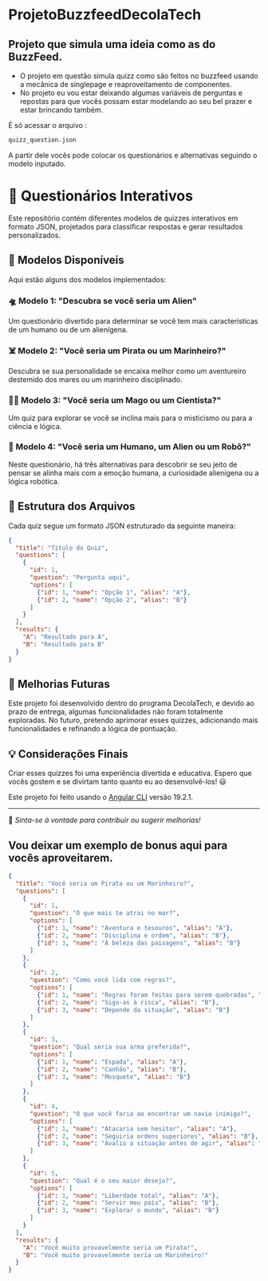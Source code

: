 # ProjetoBuzzfeedDecolaTech



## Projeto que simula uma ideia como as do BuzzFeed.

- O projeto em questão simula quizz como são feitos no buzzfeed usando a mecânica de singlepage e reaproveitamento de componentes.
- No projeto eu vou estar deixando algumas variáveis de perguntas e repostas para que vocês possam estar modelando ao seu bel prazer e estar brincando também.

É só acessar o arquivo : 

```bash
quizz_question.json
```

A partir dele vocês pode colocar os questionários e alternativas seguindo o modelo inputado.

# 📜 Questionários Interativos

Este repositório contém diferentes modelos de quizzes interativos em formato JSON, projetados para classificar respostas e gerar resultados personalizados.

## 📝 Modelos Disponíveis

Aqui estão alguns dos modelos implementados:

### 🛸 Modelo 1: "Descubra se você seria um Alien"
Um questionário divertido para determinar se você tem mais características de um humano ou de um alienígena.

### ☠️ Modelo 2: "Você seria um Pirata ou um Marinheiro?"
Descubra se sua personalidade se encaixa melhor como um aventureiro destemido dos mares ou um marinheiro disciplinado.

### 🧙‍♂️ Modelo 3: "Você seria um Mago ou um Cientista?"
Um quiz para explorar se você se inclina mais para o misticismo ou para a ciência e lógica.

### 🤖 Modelo 4: "Você seria um Humano, um Alien ou um Robô?"
Neste questionário, há três alternativas para descobrir se seu jeito de pensar se alinha mais com a emoção humana, a curiosidade alienígena ou a lógica robótica.

## 📂 Estrutura dos Arquivos
Cada quiz segue um formato JSON estruturado da seguinte maneira:

```json
{
  "title": "Título do Quiz",
  "questions": [
    {
      "id": 1,
      "question": "Pergunta aqui",
      "options": [
        {"id": 1, "name": "Opção 1", "alias": "A"},
        {"id": 2, "name": "Opção 2", "alias": "B"}
      ]
    }
  ],
  "results": {
    "A": "Resultado para A",
    "B": "Resultado para B"
  }
}
```

## 🚀 Melhorias Futuras
Este projeto foi desenvolvido dentro do programa DecolaTech, e devido ao prazo de entrega, algumas funcionalidades não foram totalmente exploradas. No futuro, pretendo aprimorar esses quizzes, adicionando mais funcionalidades e refinando a lógica de pontuação.

## 💡 Considerações Finais
Criar esses quizzes foi uma experiência divertida e educativa. Espero que vocês gostem e se divirtam tanto quanto eu ao desenvolvê-los! 😃


Este projeto foi feito usando o [Angular CLI](https://github.com/angular/angular-cli) versão 19.2.1.

---

📌 *Sinta-se à vontade para contribuir ou sugerir melhorias!*

## Vou deixar um exemplo de bonus aqui para vocês aproveitarem.

```json
{
  "title": "Você seria um Pirata ou um Marinheiro?",
  "questions": [
    {
      "id": 1,
      "question": "O que mais te atrai no mar?",
      "options": [
        {"id": 1, "name": "Aventura e tesouros", "alias": "A"},
        {"id": 2, "name": "Disciplina e ordem", "alias": "B"},
        {"id": 3, "name": "A beleza das paisagens", "alias": "B"}
      ]
    },
    {
      "id": 2,
      "question": "Como você lida com regras?",
      "options": [
        {"id": 1, "name": "Regras foram feitas para serem quebradas", "alias": "A"},
        {"id": 2, "name": "Sigo-as à risca", "alias": "B"},
        {"id": 3, "name": "Depende da situação", "alias": "B"}
      ]
    },
    {
      "id": 3,
      "question": "Qual seria sua arma preferida?",
      "options": [
        {"id": 1, "name": "Espada", "alias": "A"},
        {"id": 2, "name": "Canhão", "alias": "B"},
        {"id": 3, "name": "Mosquete", "alias": "B"}
      ]
    },
    {
      "id": 4,
      "question": "O que você faria ao encontrar um navio inimigo?",
      "options": [
        {"id": 1, "name": "Atacaria sem hesitar", "alias": "A"},
        {"id": 2, "name": "Seguiria ordens superiores", "alias": "B"},
        {"id": 3, "name": "Avalio a situação antes de agir", "alias": "B"}
      ]
    },
    {
      "id": 5,
      "question": "Qual é o seu maior desejo?",
      "options": [
        {"id": 1, "name": "Liberdade total", "alias": "A"},
        {"id": 2, "name": "Servir meu país", "alias": "B"},
        {"id": 3, "name": "Explorar o mundo", "alias": "B"}
      ]
    }
  ],
  "results": {
    "A": "Você muito provavelmente seria um Pirata!",
    "B": "Você muito provavelmente seria um Marinheiro!"
  }
}

```